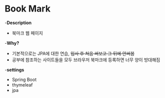 # Book Mark 

-**Description**
 - 북마크 웹 페이지

-**Why?** 
 - 기본적으로는 JPA에 대한 연습, ~~입사 후 처음 써보고 그 뒤에 안써봄~~
 - 공부에 참조하는 사이트들을 모두 브라우저 북마크에 등록하면 너무 양이 방대해짐

-**settings**
 - Spring Boot
 - thymeleaf
 - jpa
